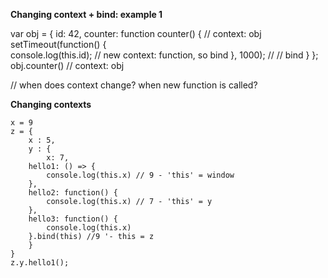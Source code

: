 **Changing context + bind: example 1**

var obj = {
  id: 42,
  counter: function counter() {  // context: obj
    setTimeout(function() {  
      console.log(this.id);  // new context: function, so bind
    }, 1000);		// // bind
  }
};
obj.counter() // context: obj

// when does context change? when new function is called?

**Changing contexts**

```
x = 9
z = { 
	x : 5,
	y : {
		x: 7,
    hello1: () => {
    	console.log(this.x) // 9 - 'this' = window
    },
    hello2: function() {
    	console.log(this.x) // 7 - 'this' = y
    },
    hello3: function() {
    	console.log(this.x)
    }.bind(this) //9 '- this = z
	}
}
z.y.hello1();
```

 

